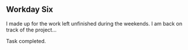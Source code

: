 ## Workday Six

I made up for the work left unfinished during the weekends. I am back on track of the project...


Task completed.
